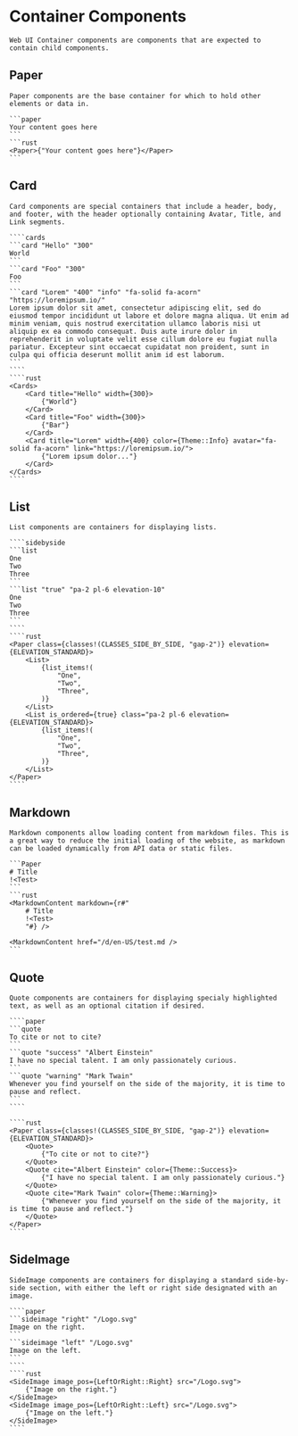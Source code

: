 # Container Components

```section
Web UI Container components are components that are expected to contain child components.
```

## Paper

```section
Paper components are the base container for which to hold other elements or data in.
```

````sidebyside
```paper
Your content goes here
```
```rust
<Paper>{"Your content goes here"}</Paper>
```
````

## Card

```section
Card components are special containers that include a header, body, and footer, with the header optionally containing Avatar, Title, and Link segments.
```

`````sidebyside
````cards
```card "Hello" "300"
World
```
```card "Foo" "300"
Foo
```
```card "Lorem" "400" "info" "fa-solid fa-acorn" "https://loremipsum.io/"
Lorem ipsum dolor sit amet, consectetur adipiscing elit, sed do eiusmod tempor incididunt ut labore et dolore magna aliqua. Ut enim ad minim veniam, quis nostrud exercitation ullamco laboris nisi ut aliquip ex ea commodo consequat. Duis aute irure dolor in reprehenderit in voluptate velit esse cillum dolore eu fugiat nulla pariatur. Excepteur sint occaecat cupidatat non proident, sunt in culpa qui officia deserunt mollit anim id est laborum.
```
````
````rust
<Cards>
    <Card title="Hello" width={300}>
        {"World"}
    </Card>
    <Card title="Foo" width={300}>
        {"Bar"}
    </Card>
    <Card title="Lorem" width={400} color={Theme::Info} avatar="fa-solid fa-acorn" link="https://loremipsum.io/">
        {"Lorem ipsum dolor..."}
    </Card>
</Cards>
````
`````

## List

```section
List components are containers for displaying lists.
```

`````sidebyside
````sidebyside
```list
One
Two
Three
```
```list "true" "pa-2 pl-6 elevation-10"
One
Two
Three
```
````
````rust
<Paper class={classes!(CLASSES_SIDE_BY_SIDE, "gap-2")} elevation={ELEVATION_STANDARD}>
    <List>
        {list_items!(
            "One",
            "Two",
            "Three",
        )}
    </List>
    <List is_ordered={true} class="pa-2 pl-6 elevation={ELEVATION_STANDARD}>
        {list_items!(
            "One",
            "Two",
            "Three",
        )}
    </List>
</Paper>
````
`````

## Markdown

```section
Markdown components allow loading content from markdown files. This is a great way to reduce the initial loading of the website, as markdown can be loaded dynamically from API data or static files.
```

````sidebyside
```Paper
# Title
!<Test>
```
```rust
<MarkdownContent markdown={r#"
    # Title
    !<Test>
    "#} />

<MarkdownContent href="/d/en-US/test.md />
```
````

## Quote

```section
Quote components are containers for displaying specialy highlighted text, as well as an optional citation if desired.
```

`````sidebyside
````paper
```quote
To cite or not to cite?
```
```quote "success" "Albert Einstein"
I have no special talent. I am only passionately curious.
```
```quote "warning" "Mark Twain"
Whenever you find yourself on the side of the majority, it is time to pause and reflect.
```
````

````rust
<Paper class={classes!(CLASSES_SIDE_BY_SIDE, "gap-2")} elevation={ELEVATION_STANDARD}>
    <Quote>
        {"To cite or not to cite?"}
    </Quote>
    <Quote cite="Albert Einstein" color={Theme::Success}>
        {"I have no special talent. I am only passionately curious."}
    </Quote>
    <Quote cite="Mark Twain" color={Theme::Warning}>
        {"Whenever you find yourself on the side of the majority, it is time to pause and reflect."}
    </Quote>
</Paper>
````
`````

## SideImage

```section
SideImage components are containers for displaying a standard side-by-side section, with either the left or right side designated with an image.
```

`````sidebyside
````paper
```sideimage "right" "/Logo.svg"
Image on the right.
```
```sideimage "left" "/Logo.svg"
Image on the left.
```
````
````rust
<SideImage image_pos={LeftOrRight::Right} src="/Logo.svg">
    {"Image on the right."}
</SideImage>
<SideImage image_pos={LeftOrRight::Left} src="/Logo.svg">
    {"Image on the left."}
</SideImage>
````
`````
